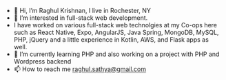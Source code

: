 - 👋 Hi, I’m Raghul Krishnan, I live in Rochester, NY
- 👀 I’m interested in full-stack web development.
- I have worked on various full-stack web technolgies at my Co-ops here such as React Native, Expo, AngularJS, Java Spring, MongoDB, MySQL, PHP, jQuery
  and a little experience in Kotlin, AWS, and Flask apps as well.
- 🌱 I’m currently learning PHP and also working on a project with PHP and Wordpress backend 
- 📫 How to reach me raghul.sathya@gmail.com
